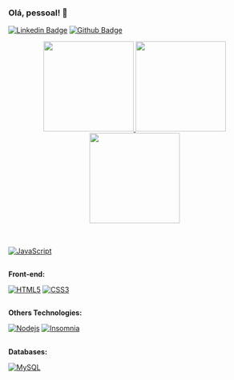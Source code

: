 ### Olá, pessoal! 👋
[![Linkedin Badge](https://img.shields.io/badge/-murilomininel-blue?style=flat&logo=Linkedin&logoColor=white&link=https://www.linkedin.com/in/murilo-mininel-259011212/)](https://www.linkedin.com/in/murilo-mininel-259011212/) [![Github Badge](https://img.shields.io/badge/-Github-000?style=flat-square&logo=Github&logoColor=white&link=https://github.com/MuriloMininel)](https://github.com/MuriloMininel)


  <div align="center">
  <a href="https://github.com/jeanramalho">
  <img height="180em" src="https://github-readme-stats.vercel.app/api?username=MuriloMininel&show_icons=true&theme=dracula&include_all_commits=true&count_private=true"/>
  <img height="180em" src="https://github-readme-stats.vercel.app/api/top-langs/?username=MuriloMininel&layout=compact&langs_count=7&theme=dracula"/>
  <img height="180em" src="https://github-readme-stats.vercel.app/api/top-langs/?username=MuriloMininel&langs_count=10&layout=compact"/>
</div>



<Br>

 ##

[![JavaScript](https://img.shields.io/badge/-JavaScript-black?style=flat-square&logo=javascript&link=https://github.com/MuriloMininel/)](https://github.com/MuriloMininel/) 

##

**Front-end:**

[![HTML5](https://img.shields.io/badge/-HTML5-E34F26?style=flat-square&logo=html5&logoColor=white&link=https://github.com/MuriloMininel/)](https://github.com/MuriloMininel/)   [![CSS3](https://img.shields.io/badge/-CSS3-1572B6?style=flat-square&logo=css3&link=https://github.com/MuriloMininel/)](https://github.com/MuriloMininel/) 

##
  
**Others Technologies:**
  
[![Nodejs](https://img.shields.io/badge/-Nodejs-black?style=flat-square&logo=Node.js&link=https://github.com/MuriloMininel/)](https://github.com/MuriloMininel/) [![Insomnia](https://img.shields.io/badge/-Insomnia-5849BE?style=flat-square&logo=Insomnia&link=https://github.com/MuriloMininel/)](https://github.com/MuriloMininel/)
  
##
  
**Databases:**
  
 [![MySQL](https://img.shields.io/badge/-MySQL-a0c4db?style=flat-square&logo=mysql&link=https://github.com/MuriloMininel/)](https://github.com/MuriloMininel/)

<!--
**MuriloMininel/MuriloMininel** is a ✨ _special_ ✨ repository because its `README.md` (this file) appears on your GitHub profile.


Here are some ideas to get you started:

- 🔭 I’m currently working on ...
- 🌱 I’m currently learning ...
- 👯 I’m looking to collaborate on ...
- 🤔 I’m looking for help with ...
- 💬 Ask me about ...
- 📫 How to reach me: ...
- 😄 Pronouns: ...
- ⚡ Fun fact: ...
-->
